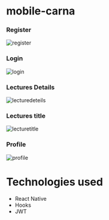# mobile-carna

### Register
![register](https://user-images.githubusercontent.com/27458911/118072138-14ab4b00-b35e-11eb-8844-2f0a34af1570.png)

### Login
![login](https://user-images.githubusercontent.com/27458911/118072135-1412b480-b35e-11eb-8ed3-bd66920f0bbd.png)

### Lectures Details
![lecturedeteils](https://user-images.githubusercontent.com/27458911/118072129-12e18780-b35e-11eb-94a7-fff9ea56ee56.png)

### Lectures title
![lecturetitle](https://user-images.githubusercontent.com/27458911/118072133-137a1e00-b35e-11eb-93f5-5a58eb2c3eb9.png)

### Profile
![profile](https://user-images.githubusercontent.com/27458911/118072136-1412b480-b35e-11eb-8334-b7bfa34f51ca.png)

# Technologies used
* React Native
* Hooks
* JWT

